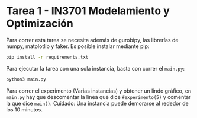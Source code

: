 # Tarea 1 - IN3701 Modelamiento y Optimización

Para correr esta tarea se necesita además de gurobipy, las librerías de numpy, matplotlib y faker.
Es posible instalar mediante pip:
```sh
pip install -r requirements.txt
```

Para ejecutar la tarea con una sola instancia, basta con correr el `main.py`:
```sh
python3 main.py
```

Para correr el experimento (Varias instancias) y obtener un lindo gráfico, en `main.py` hay que descomentar la línea que dice `#experimento(5)` y comentar la que dice `main()`.
Cuidado: Una instancia puede demorarse al rededor de los 10 minutos.

